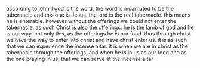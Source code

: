 according to john 1 god is the word, the word
is incarnated to be the tabernacle and this one
is Jesus. the lord is the real tabernacle. this means
he is enterable. however without the offerings
we could not enter the tabernacle. as such Christ
is also the offerings. he is the lamb of god and
he is our way. not only this, as the offerings
he is our food. thus through christ we have the
way to enter into christ and have christ enter us.
it is as such that we can experience the incense
altar. it is when we are in christ as the tabernacle
through the offerings, and when he is in us as our
food and as the one praying in us, that we can
serve at the incense altar 

